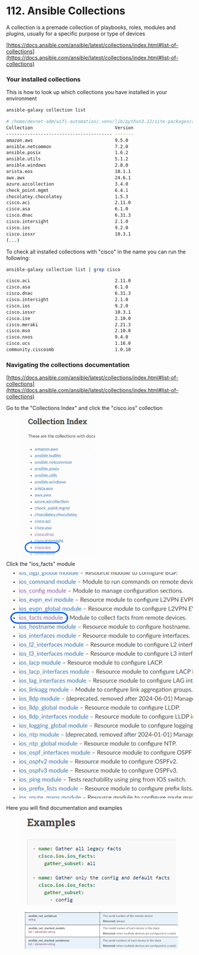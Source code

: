 # 112. Ansible Collections

A collection is a premade collection of playbooks, roles, modules and plugins, usually for a specific purpose or type of devices

[https://docs.ansible.com/ansible/latest/collections/index.html#list-of-collections](https://docs.ansible.com/ansible/latest/collections/index.html#list-of-collections)

### Your installed collections

This is how to look up which collections you have installed in your environment

```bash
ansible-galaxy collection list
```

```bash
# /home/devnet-adm/wifi-automation/.venv/lib/python3.12/site-packages/ansible_collections
Collection                               Version
---------------------------------------- -------
amazon.aws                               9.5.0  
ansible.netcommon                        7.2.0  
ansible.posix                            1.6.2  
ansible.utils                            5.1.2  
ansible.windows                          2.8.0  
arista.eos                               10.1.1 
awx.awx                                  24.6.1 
azure.azcollection                       3.4.0  
check_point.mgmt                         6.4.1  
chocolatey.chocolatey                    1.5.3  
cisco.aci                                2.11.0 
cisco.asa                                6.1.0  
cisco.dnac                               6.31.3 
cisco.intersight                         2.1.0  
cisco.ios                                9.2.0  
cisco.iosxr                              10.3.1 
(...)
```

To check all installed collections with "cisco" in the name you can run the following:

```bash
ansible-galaxy collection list | grep cisco
```

```bash
cisco.aci                                2.11.0 
cisco.asa                                6.1.0  
cisco.dnac                               6.31.3 
cisco.intersight                         2.1.0  
cisco.ios                                9.2.0  
cisco.iosxr                              10.3.1 
cisco.ise                                2.10.0 
cisco.meraki                             2.21.3 
cisco.mso                                2.10.0 
cisco.nxos                               9.4.0  
cisco.ucs                                1.16.0 
community.ciscosmb                       1.0.10 
```

### Navigating the collections documentation

[https://docs.ansible.com/ansible/latest/collections/index.html#list-of-collections](https://docs.ansible.com/ansible/latest/collections/index.html#list-of-collections)

Go to the "Collections Index" and click the "cisco.ios" collection

<div align="left"><figure><img src="../../.gitbook/assets/image (4) (1) (1) (1) (1) (1).png" alt="" width="202"><figcaption></figcaption></figure></div>

Click the "ios\_facts" module

![](<../../.gitbook/assets/image (5) (1) (1) (1) (1) (1).png>)

Here you will find documentation and examples

<figure><img src="../../.gitbook/assets/image (6) (1) (1) (1) (1) (1).png" alt="" width="419"><figcaption></figcaption></figure>

<figure><img src="../../.gitbook/assets/image (7) (1) (1) (1) (1).png" alt=""><figcaption></figcaption></figure>
